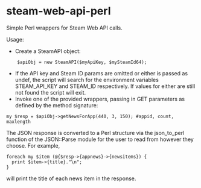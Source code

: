 steam-web-api-perl
==================

Simple Perl wrappers for Steam Web API calls.

Usage:
* Create a SteamAPI object:
```
    $apiObj = new SteamAPI($myApiKey, $mySteamId64);
```
  * If the API key and Steam ID params are omitted or either is passed 
    as undef, the script will search for the environment variables
    STEAM_API_KEY and STEAM_ID respectively. If values for either are still not found the script will exit.
* Invoke one of the provided wrappers, passing in GET parameters as defined by the method signature:
```
my $resp = $apiObj->getNewsForApp(440, 3, 150); #appid, count, maxlength
```

The JSON response is converted to a Perl structure via the json_to_perl function of the JSON::Parse module
for the user to read from however they choose. For example,

```
foreach my $item (@{$resp->{appnews}->{newsitems}) {
  print $item->{title}."\n";
}
```

will print the title of each news item in the response.
